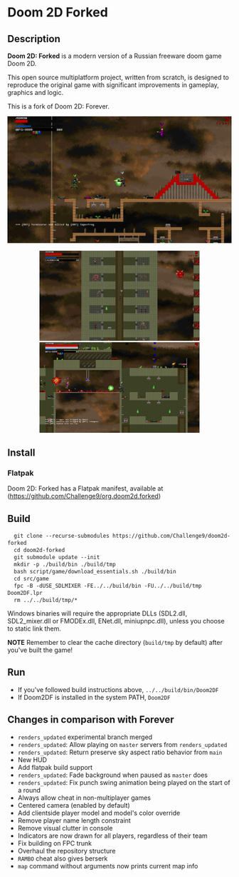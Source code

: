 # Doom 2D Forked

## Description
**Doom 2D: Forked** is a modern version of a Russian freeware doom game Doom 2D.

This open source multiplatform project, written from scratch, is designed to reproduce the original game with significant
improvements in gameplay, graphics and logic.

This is a fork of Doom 2D: Forever.

<p align="center">
    <img src="docs/images/screenshots/screenshot-superdm.png?raw=true" width="720">
</p>
<p align="center">
    <img src="docs/images/screenshots/screenshot-doom2d.png?raw=true" width="360"> <img src="docs/images/screenshots/screenshot-zadoomka.png?raw=true" width="360">
</p>

## Install

### Flatpak
Doom 2D: Forked has a Flatpak manifest, available at (https://github.com/Challenge9/org.doom2d.forked)

## Build
```
  git clone --recurse-submodules https://github.com/Challenge9/doom2d-forked
  cd doom2d-forked
  git submodule update --init
  mkdir -p ./build/bin ./build/tmp
  bash script/game/download_essentials.sh ./build/bin
  cd src/game
  fpc -B -dUSE_SDLMIXER -FE../../build/bin -FU../../build/tmp Doom2DF.lpr
  rm ../../build/tmp/*
```

Windows binaries will require the appropriate DLLs (SDL2.dll, SDL2_mixer.dll or
FMODEx.dll, ENet.dll, miniupnpc.dll), unless you choose to static link them.

**NOTE** Remember to clear the cache directory (`build/tmp` by default) after you've built the game!

## Run
- If you've followed build instructions above, `../../build/bin/Doom2DF`
- If Doom2DF is installed in the system PATH, `Doom2DF`


## Changes in comparison with Forever

- `renders_updated` experimental branch merged
- `renders_updated`: Allow playing on `master` servers from `renders_updated`
- `renders_updated`: Return preserve sky aspect ratio behavior from `main`
- New HUD
- Add flatpak build support
- `renders_updated`: Fade background when paused as `master` does
- `renders_updated`: Fix punch swing animation being played on the start of a round
- Always allow cheat in non-multiplayer games
- Centered camera (enabled by default)
- Add clientside player model and model's color override
- Remove player name length constraint
- Remove visual clutter in console
- Indicators are now drawn for all players, regardless of their team
- Fix building on FPC trunk
- Overhaul the repository structure
- `RAMBO` cheat also gives berserk
- `map` command without arguments now prints current map info
